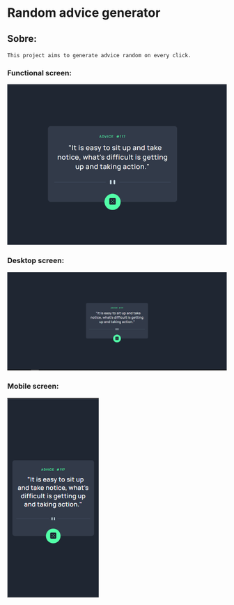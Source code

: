 # Random advice generator

## Sobre:
    This project aims to generate advice random on every click.

### Functional screen:
![Showing how it works in video](src/assets/images/template/random-advice.gif)

### Desktop screen:
![Desktop screen](src/assets/design/Desktop.PNG)

### Mobile screen:
![Mobele screen](src/assets/design/Mobile.PNG)
